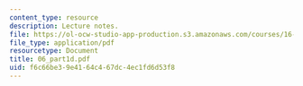 ```yaml
---
content_type: resource
description: Lecture notes.
file: https://ol-ocw-studio-app-production.s3.amazonaws.com/courses/16-050-thermal-energy-fall-2002/f6c66be39e4164c467dc4ec1fd6d53f8_06_part1d.pdf
file_type: application/pdf
resourcetype: Document
title: 06_part1d.pdf
uid: f6c66be3-9e41-64c4-67dc-4ec1fd6d53f8
---
```

